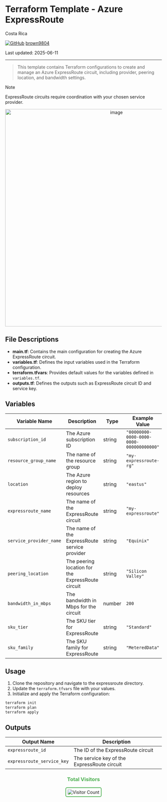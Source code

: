 # Terraform Template - Azure ExpressRoute

Costa Rica

[![GitHub](https://img.shields.io/badge/--181717?logo=github&logoColor=ffffff)](https://github.com/)
[brown9804](https://github.com/brown9804)

Last updated: 2025-06-11

----------

> This template contains Terraform configurations to create and manage an Azure ExpressRoute circuit, including provider, peering location, and bandwidth settings.

> [!NOTE]
> ExpressRoute circuits require coordination with your chosen service provider.

<p align="center">
    <img width="700" alt="image" src="https://github.com/user-attachments/assets/7001446c-e5cc-4a16-b443-5a5689f31f68">
</p>

## File Descriptions

- **main.tf**: Contains the main configuration for creating the Azure ExpressRoute circuit.
- **variables.tf**: Defines the input variables used in the Terraform configuration.
- **terraform.tfvars**: Provides default values for the variables defined in `variables.tf`.
- **outputs.tf**: Defines the outputs such as ExpressRoute circuit ID and service key.

## Variables

| Variable Name           | Description                                      | Type   | Example Value                |
|------------------------ |--------------------------------------------------|--------|-----------------------------|
| `subscription_id`       | The Azure subscription ID                        | string | `"00000000-0000-0000-0000-000000000000"` |
| `resource_group_name`   | The name of the resource group                   | string | `"my-expressroute-rg"`      |
| `location`              | The Azure region to deploy resources             | string | `"eastus"`                  |
| `expressroute_name`     | The name of the ExpressRoute circuit             | string | `"my-expressroute"`         |
| `service_provider_name` | The name of the ExpressRoute service provider    | string | `"Equinix"`                 |
| `peering_location`      | The peering location for the ExpressRoute circuit| string | `"Silicon Valley"`          |
| `bandwidth_in_mbps`     | The bandwidth in Mbps for the circuit            | number | `200`                       |
| `sku_tier`              | The SKU tier for ExpressRoute                    | string | `"Standard"`                |
| `sku_family`            | The SKU family for ExpressRoute                  | string | `"MeteredData"`             |

## Usage

1. Clone the repository and navigate to the expressroute directory.
2. Update the `terraform.tfvars` file with your values.
3. Initialize and apply the Terraform configuration:

```bash
terraform init
terraform plan
terraform apply
```

## Outputs

| Output Name                | Description                                 |
|----------------------------|---------------------------------------------|
| `expressroute_id`          | The ID of the ExpressRoute circuit          |
| `expressroute_service_key` | The service key of the ExpressRoute circuit |

<div align="center">
  <h3 style="color: #4CAF50;">Total Visitors</h3>
  <img src="https://profile-counter.glitch.me/brown9804/count.svg" alt="Visitor Count" style="border: 2px solid #4CAF50; border-radius: 5px; padding: 5px;"/>
</div>
